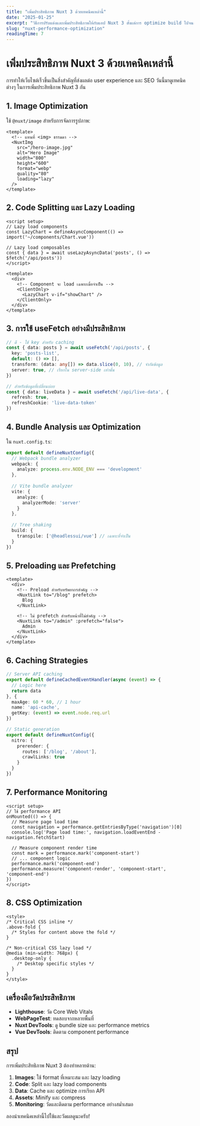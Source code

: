 ```yaml
---
title: "เพิ่มประสิทธิภาพ Nuxt 3 ด้วยเทคนิคเหล่านี้"
date: "2025-01-25"
excerpt: "วิธีการปรับแต่งและเพิ่มประสิทธิภาพให้กับแอป Nuxt 3 ตั้งแต่การ optimize build ไปจนถึง runtime performance"
slug: "nuxt-performance-optimization"
readingTime: 7
---
```


# เพิ่มประสิทธิภาพ Nuxt 3 ด้วยเทคนิคเหล่านี้

การทำให้เว็บไซต์เร็วขึ้นเป็นสิ่งสำคัญที่ส่งผลต่อ user experience และ SEO วันนี้มาดูเทคนิคต่างๆ ในการเพิ่มประสิทธิภาพ Nuxt 3 กัน

## 1. Image Optimization

ใช้ `@nuxt/image` สำหรับการจัดการรูปภาพ:

```vue
<template>
  <!-- แทนที่ <img> ธรรมดา -->
  <NuxtImg
    src="/hero-image.jpg"
    alt="Hero Image"
    width="800"
    height="600"
    format="webp"
    quality="80"
    loading="lazy"
  />
</template>
```

## 2. Code Splitting และ Lazy Loading

```vue
<script setup>
// Lazy load components
const LazyChart = defineAsyncComponent(() => import('~/components/Chart.vue'))

// Lazy load composables
const { data } = await useLazyAsyncData('posts', () => $fetch('/api/posts'))
</script>

<template>
  <div>
    <!-- Component จะ load เฉพาะเมื่อจำเป็น -->
    <ClientOnly>
      <LazyChart v-if="showChart" />
    </ClientOnly>
  </div>
</template>
```

## 3. การใช้ useFetch อย่างมีประสิทธิภาพ

```typescript
// ดี - ใช้ key สำหรับ caching
const { data: posts } = await useFetch('/api/posts', {
  key: 'posts-list',
  default: () => [],
  transform: (data: any[]) => data.slice(0, 10), // จำกัดข้อมูล
  server: true, // เรียกใน server-side เท่านั้น
})

// สำหรับข้อมูลที่เปลี่ยนบ่อย
const { data: liveData } = await useFetch('/api/live-data', {
  refresh: true,
  refreshCookie: 'live-data-token'
})
```

## 4. Bundle Analysis และ Optimization

ใน `nuxt.config.ts`:

```typescript
export default defineNuxtConfig({
  // Webpack bundle analyzer
  webpack: {
    analyze: process.env.NODE_ENV === 'development'
  },
  
  // Vite bundle analyzer
  vite: {
    analyze: {
      analyzerMode: 'server'
    }
  },
  
  // Tree shaking
  build: {
    transpile: ['@headlessui/vue'] // เฉพาะที่จำเป็น
  }
})
```

## 5. Preloading และ Prefetching

```vue
<template>
  <div>
    <!-- Preload สำหรับทรัพยากรสำคัญ -->
    <NuxtLink to="/blog" prefetch>
      Blog
    </NuxtLink>
    
    <!-- ไม่ prefetch สำหรับหน้าที่ไม่สำคัญ -->
    <NuxtLink to="/admin" :prefetch="false">
      Admin
    </NuxtLink>
  </div>
</template>
```

## 6. Caching Strategies

```typescript
// Server API caching
export default defineCachedEventHandler(async (event) => {
  // Logic here
  return data
}, {
  maxAge: 60 * 60, // 1 hour
  name: 'api-cache',
  getKey: (event) => event.node.req.url
})

// Static generation
export default defineNuxtConfig({
  nitro: {
    prerender: {
      routes: ['/blog', '/about'],
      crawlLinks: true
    }
  }
})
```

## 7. Performance Monitoring

```vue
<script setup>
// ใช้ performance API
onMounted(() => {
  // Measure page load time
  const navigation = performance.getEntriesByType('navigation')[0]
  console.log('Page load time:', navigation.loadEventEnd - navigation.fetchStart)
  
  // Measure component render time
  const mark = performance.mark('component-start')
  // ... component logic
  performance.mark('component-end')
  performance.measure('component-render', 'component-start', 'component-end')
})
</script>
```

## 8. CSS Optimization

```vue
<style>
/* Critical CSS inline */
.above-fold {
  /* Styles for content above the fold */
}

/* Non-critical CSS lazy load */
@media (min-width: 768px) {
  .desktop-only {
    /* Desktop specific styles */
  }
}
</style>
```

## เครื่องมือวัดประสิทธิภาพ

- **Lighthouse**: วัด Core Web Vitals
- **WebPageTest**: ทดสอบจากหลายพื้นที่
- **Nuxt DevTools**: ดู bundle size และ performance metrics
- **Vue DevTools**: ติดตาม component performance

## สรุป

การเพิ่มประสิทธิภาพ Nuxt 3 ต้องทำหลายด้าน:

1. **Images**: ใช้ format ที่เหมาะสม และ lazy loading
2. **Code**: Split และ lazy load components
3. **Data**: Cache และ optimize การเรียก API
4. **Assets**: Minify และ compress
5. **Monitoring**: วัดและติดตาม performance อย่างสม่ำเสมอ

ลองนำเทคนิคเหล่านี้ไปใช้และวัดผลดูนะครับ!
